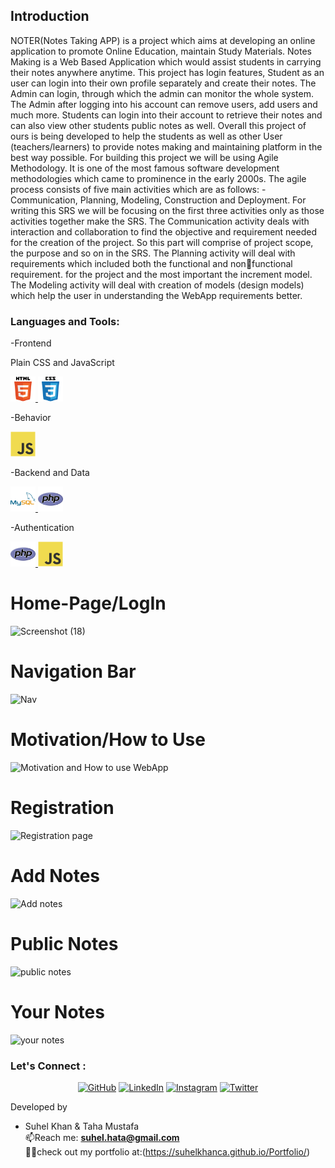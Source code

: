 ## Introduction
NOTER(Notes Taking APP) is a project which aims at developing an online 
application to promote Online Education, maintain Study Materials. Notes Making is 
a Web Based Application which would assist students in carrying their notes 
anywhere anytime. This project has login features, Student as an user can login into 
their own profile separately and create their notes. The Admin can login, through 
which the admin can monitor the whole system. The Admin after logging into his 
account can remove users, add users and much more. Students can login into their
account to retrieve their notes and can also view other students public notes as well.
Overall this project of ours is being developed to help the students as well as other 
User (teachers/learners) to provide notes making and maintaining platform in the best 
way possible.
For building this project we will be using Agile Methodology. It is one of the most 
famous software development methodologies which came to prominence in the early 
2000s. The agile process consists of five main activities which are as follows: -
Communication, Planning, Modeling, Construction and Deployment. For writing this 
SRS we will be focusing on the first three activities only as those activities together 
make the SRS. The Communication activity deals with interaction and collaboration 
to find the objective and requirement needed for the creation of the project. So this 
part will comprise of project scope, the purpose and so on in the SRS. The Planning 
activity will deal with requirements which included both the functional and nonfunctional requirement. for the project and the most important the increment model. 
The Modeling activity will deal with creation of models (design models) which help 
the user in understanding the WebApp requirements better.

### Languages and Tools:
<p align="left"> 
-Frontend
<p>Plain CSS and JavaScript</p>
<a href="https://www.w3.org/html/" target="_blank" rel="noreferrer"> <img src="https://raw.githubusercontent.com/devicons/devicon/master/icons/html5/html5-original-wordmark.svg" alt="html5" width="40" height="40"/> </a> <a href="https://www.w3schools.com/css/" target="_blank" rel="noreferrer"> <img src="https://raw.githubusercontent.com/devicons/devicon/master/icons/css3/css3-original-wordmark.svg" alt="css3" width="40" height="40"/> </a> 


-Behavior
  
<a href="https://developer.mozilla.org/en-US/docs/Web/JavaScript" target="_blank" rel="noreferrer"> <img src="https://raw.githubusercontent.com/devicons/devicon/master/icons/javascript/javascript-original.svg" alt="javascript" width="40" height="40"/> </a>


-Backend and Data 
  
 <a href="https://www.mysql.com/" target="_blank" rel="noreferrer"> <img src="https://raw.githubusercontent.com/devicons/devicon/master/icons/mysql/mysql-original-wordmark.svg" alt="mysql" width="40" height="40"/> </a> <a href="https://www.php.net" target="_blank" rel="noreferrer"> <img src="https://raw.githubusercontent.com/devicons/devicon/master/icons/php/php-original.svg" alt="php" width="40" height="40"/> </a> </p>

-Authentication

 <a href="https://www.php.net" target="_blank" rel="noreferrer"> <img src="https://raw.githubusercontent.com/devicons/devicon/master/icons/php/php-original.svg" alt="php" width="40" height="40"/> </a> <a href="https://developer.mozilla.org/en-US/docs/Web/JavaScript" target="_blank" rel="noreferrer"> <img src="https://raw.githubusercontent.com/devicons/devicon/master/icons/javascript/javascript-original.svg" alt="javascript" width="40" height="40"/> </a> 


# Home-Page/LogIn
![Screenshot (18)](https://github.com/SuhelKhanCA/Notes-Taking-app-Using-LAMP-stack/assets/112371384/d862bcd6-26d3-441c-b175-355e36b69fba)

# Navigation Bar
![Nav](https://github.com/SuhelKhanCA/Notes-Taking-app-Using-LAMP-stack/assets/112371384/f4304756-de2e-4408-b771-f6bc9bb14e39)



# Motivation/How to Use
![Motivation and How to use WebApp](https://github.com/SuhelKhanCA/Notes-Taking-app-Using-LAMP-stack/assets/112371384/1e6c6434-1c75-451d-85fc-0b4db75241fb)

# Registration
![Registration page](https://github.com/SuhelKhanCA/Notes-Taking-app-Using-LAMP-stack/assets/112371384/6ece8931-a94e-4248-af81-4a1c8f374b29)

# Add Notes
![Add notes](https://github.com/SuhelKhanCA/Notes-Taking-app-Using-LAMP-stack/assets/112371384/1073504f-dbe9-4cbd-ace5-b2919985601d)

# Public Notes
![public notes](https://github.com/SuhelKhanCA/Notes-Taking-app-Using-LAMP-stack/assets/112371384/62ed8d9e-dd9b-4922-bb07-9ffe00b0f163)

# Your Notes
![your notes](https://github.com/SuhelKhanCA/Notes-Taking-app-Using-LAMP-stack/assets/112371384/dd307414-5966-4626-8d8e-c43138212913)


### Let's Connect :
<p align="center">
	<a href="https://github.com/suhelkhanca/"><img src="https://img.icons8.com/bubbles/50/000000/github.png" alt="GitHub"/></a>
	<a href="https://www.linkedin.com/in/suhelkhanska/"><img src="https://img.icons8.com/bubbles/50/000000/linkedin.png" alt="LinkedIn"/></a>
	<a href="https://www.instagram.com/suhel_khan_alig/"><img src="https://img.icons8.com/bubbles/50/000000/instagram.png" alt="Instagram"/></a>
	<a href=""><img src="https://icons8.com/icon/eeQY_dRSUIMV/twitter-circled" alt="Twitter"/></a>
  </p>

 Developed by<br />
- Suhel Khan & Taha Mustafa <br />
 📫Reach me: **suhel.hata@gmail.com**<br />
 👨‍💻check out my portfolio at:(https://suhelkhanca.github.io/Portfolio/)<br />






